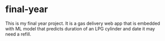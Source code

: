 # final-year
This is my final year project. It is a gas delivery web app that is embedded with ML model that predicts duration of an LPG cylinder and date it may need a refill. 
